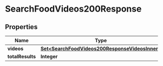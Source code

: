

# SearchFoodVideos200Response

## Properties

Name | Type | Description | Notes
------------ | ------------- | ------------- | -------------
**videos** | [**Set&lt;SearchFoodVideos200ResponseVideosInner&gt;**](SearchFoodVideos200ResponseVideosInner.md) |  | 
**totalResults** | **Integer** |  | 




